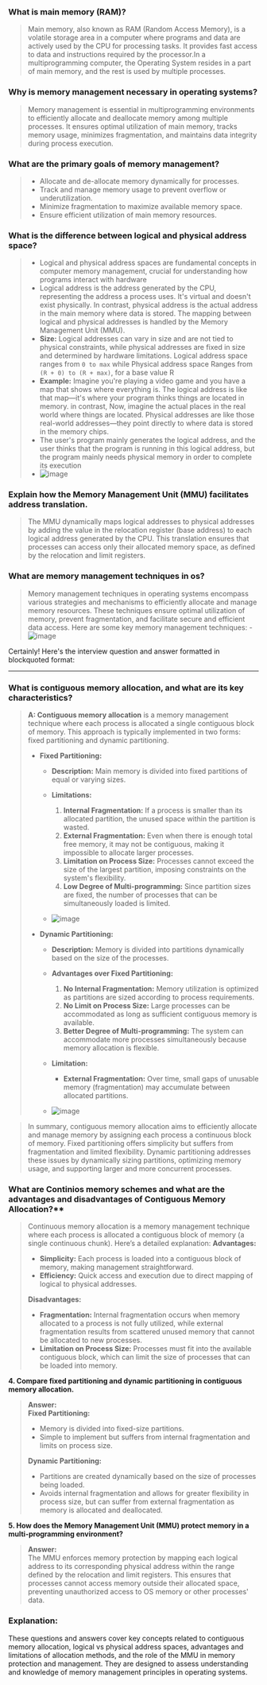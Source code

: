 

### What is main memory (RAM)?
> Main memory, also known as RAM (Random Access Memory), is a volatile storage area in a computer where programs and data are actively used by the CPU for processing tasks. It provides fast access to data and instructions required by the processor.In a multiprogramming computer, the Operating System resides in a part of main memory, and the rest is used by multiple processes.

### Why is memory management necessary in operating systems?
> Memory management is essential in multiprogramming environments to efficiently allocate and deallocate memory among multiple processes. It ensures optimal utilization of main memory, tracks memory usage, minimizes fragmentation, and maintains data integrity during process execution.

### What are the primary goals of memory management?
> - Allocate and de-allocate memory dynamically for processes.
> - Track and manage memory usage to prevent overflow or underutilization.
> - Minimize fragmentation to maximize available memory space.
> - Ensure efficient utilization of main memory resources.


### What is the difference between logical and physical address space?
> - Logical and physical address spaces are fundamental concepts in computer memory management, crucial for understanding how programs interact with hardware
> - Logical address is the address generated by the CPU, representing the address a process uses. It's virtual and doesn't exist physically. In contrast, physical address is the actual address in the main memory where data is stored. The mapping between logical and physical addresses is handled by the Memory Management Unit (MMU).
> - **Size:** Logical addresses can vary in size and are not tied to physical constraints, while physical addresses are fixed in size and determined by hardware limitations. Logical address space ranges from  `0 to max` while  Physical address space Ranges from `(R + 0) to (R + max)`, for a base value R
> - **Example:** Imagine you're playing a video game and you have a map that shows where everything is. The logical address is like that map—it's where your program thinks things are located in memory. in contrast, Now, imagine the actual places in the real world where things are located. Physical addresses are like those real-world addresses—they point directly to where data is stored in the memory chips.
> - The user's program mainly generates the logical address, and the user thinks that the program is running in this logical address, but the program mainly needs physical memory in order to complete its execution
> - ![image](https://github.com/user-attachments/assets/7cb0e3ff-5638-41e8-947a-5eba57e1ecae)


### Explain how the Memory Management Unit (MMU) facilitates address translation.
> The MMU dynamically maps logical addresses to physical addresses by adding the value in the relocation register (base address) to each logical address generated by the CPU. This translation ensures that processes can access only their allocated memory space, as defined by the relocation and limit registers.


### What are memory management techniques in os?
> Memory management techniques in operating systems encompass various strategies and mechanisms to efficiently allocate and manage memory resources. These techniques ensure optimal utilization of memory, prevent fragmentation, and facilitate secure and efficient data access. Here are some key memory management techniques:
> -![image](https://github.com/user-attachments/assets/ffe57e11-c1e8-4082-8978-8cb3ceb03c22)


Certainly! Here's the interview question and answer formatted in blockquoted format:

---



### What is contiguous memory allocation, and what are its key characteristics?

> **A: Contiguous memory allocation** is a memory management technique where each process is allocated a single contiguous block of memory. This approach is typically implemented in two forms: fixed partitioning and dynamic partitioning.
>
> - **Fixed Partitioning:**
>   - **Description:** Main memory is divided into fixed partitions of equal or varying sizes.
>   - **Limitations:**
>     1. **Internal Fragmentation:** If a process is smaller than its allocated partition, the unused space within the partition is wasted.
>     2. **External Fragmentation:** Even when there is enough total free memory, it may not be contiguous, making it impossible to allocate larger processes.
>     3. **Limitation on Process Size:** Processes cannot exceed the size of the largest partition, imposing constraints on the system's flexibility.
>     4. **Low Degree of Multi-programming:** Since partition sizes are fixed, the number of processes that can be simultaneously loaded is limited.
>
>   -  ![image](https://github.com/user-attachments/assets/b46fb050-564c-4daf-8348-2986d36c2999)
>
> - **Dynamic Partitioning:**
>   - **Description:** Memory is divided into partitions dynamically based on the size of the processes.
>   - **Advantages over Fixed Partitioning:**
>     1. **No Internal Fragmentation:** Memory utilization is optimized as partitions are sized according to process requirements.
>     2. **No Limit on Process Size:** Large processes can be accommodated as long as sufficient contiguous memory is available.
>     3. **Better Degree of Multi-programming:** The system can accommodate more processes simultaneously because memory allocation is flexible.
>   - **Limitation:**
>     - **External Fragmentation:** Over time, small gaps of unusable memory (fragmentation) may accumulate between allocated partitions.
>
>   - ![image](https://github.com/user-attachments/assets/926dc989-bfa5-4f1b-b257-62d08aa2b7df)

> In summary, contiguous memory allocation aims to efficiently allocate and manage memory by assigning each process a continuous block of memory. Fixed partitioning offers simplicity but suffers from fragmentation and limited flexibility. Dynamic partitioning addresses these issues by dynamically sizing partitions, optimizing memory usage, and supporting larger and more concurrent processes.



### What are Continios memory schemes and what are the advantages and disadvantages of Contiguous Memory Allocation?**
> Continuous memory allocation is a memory management technique where each process is allocated a contiguous block of memory (a single continuous chunk). Here’s a detailed explanation:
> **Advantages:**  
> - **Simplicity:** Each process is loaded into a contiguous block of memory, making management straightforward.
> - **Efficiency:** Quick access and execution due to direct mapping of logical to physical addresses.
>  
> **Disadvantages:**  
> - **Fragmentation:** Internal fragmentation occurs when memory allocated to a process is not fully utilized, while external fragmentation results from scattered unused memory that cannot be allocated to new processes.
> - **Limitation on Process Size:** Processes must fit into the available contiguous block, which can limit the size of processes that can be loaded into memory.

**4. Compare fixed partitioning and dynamic partitioning in contiguous memory allocation.**
> **Answer:**  
> **Fixed Partitioning:**  
> - Memory is divided into fixed-size partitions.
> - Simple to implement but suffers from internal fragmentation and limits on process size.
>  
> **Dynamic Partitioning:**  
> - Partitions are created dynamically based on the size of processes being loaded.
> - Avoids internal fragmentation and allows for greater flexibility in process size, but can suffer from external fragmentation as memory is allocated and deallocated.

**5. How does the Memory Management Unit (MMU) protect memory in a multi-programming environment?**
> **Answer:**  
> The MMU enforces memory protection by mapping each logical address to its corresponding physical address within the range defined by the relocation and limit registers. This ensures that processes cannot access memory outside their allocated space, preventing unauthorized access to OS memory or other processes' data.

### Explanation:

These questions and answers cover key concepts related to contiguous memory allocation, logical vs physical address spaces, advantages and limitations of allocation methods, and the role of the MMU in memory protection and management. They are designed to assess understanding and knowledge of memory management principles in operating systems.
